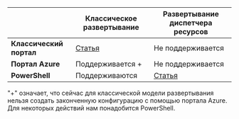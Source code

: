 | | **Классическое развертывание** | **Развертывание диспетчера ресурсов** |
|----------------------------------------|--------------|------------------------|
| **Классический портал** | [Статья](../articles/vpn-gateway/vpn-gateway-point-to-site-create.md) | Не поддерживается |
| **Портал Azure** | Поддерживается + | Не поддерживается |
| **PowerShell** | Поддерживаются | [Статья](../articles/vpn-gateway/vpn-gateway-howto-point-to-site-rm-ps.md)|

"+" означает, что сейчас для классической модели развертывания нельзя создать законченную конфигурацию с помощью портала Azure. Для некоторых действий нам понадобится PowerShell.

<!---HONumber=AcomDC_0921_2016-->